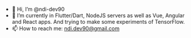 - 👋 Hi, I’m @ndi-dev90
- 🌱 I’m currently in Flutter/Dart, NodeJS servers as well as Vue, Angular and React apps. And trying to make some experiments of TensorFlow.
- 📫 How to reach me: ndi.dev90@gmail.com

<!---
ndi-dev90/ndi-dev90 is a ✨ special ✨ repository because its `README.md` (this file) appears on your GitHub profile.
You can click the Preview link to take a look at your changes.
--->
